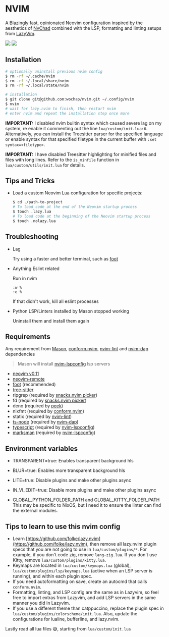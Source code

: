 # NVIM

A Blazingly fast, opinionated Neovim configuration inspired by the aesthetics of [NvChad](https://github.com/NvChad/NvChad) combined with the LSP, formatting and linting setups from [LazyVim](https://github.com/LazyVim/LazyVim).

![](https://i.imgur.com/ngNTSvS.png)
![](https://i.imgur.com/4mYz0I4.png)

## Installation

```sh
# optionally uninstall previous nvim config
$ rm -rf ~/.cache/nvim
$ rm -rf ~/.local/share/nvim
$ rm -rf ~/.local/state/nvim

# installation
$ git clone git@github.com:wochap/nvim.git ~/.config/nvim
$ nvim
# wait for lazy.nvim to finish, then restart nvim
# enter nvim and repeat the installation step once more
```

**IMPORTANT:** I disabled nvim builtin syntax which caused severe lag on my system, re enable it commenting out the line `lua/custom/init.lua:6`. Alternatively, you can install the Treesitter parser for the specified language or enable syntax for that specified filetype in the current buffer with `:set syntax=<filetype>`.

**IMPORTANT:** I have disabled Treesitter highlighting for minified files and files with long lines. Refer to the `is_minfile` function in `lua/custom/utils/init.lua` for details.

## Tips and Tricks

- Load a custom Neovim Lua configuration for specific projects:

  ```sh
  $ cd ./path-to-project
  # To load code at the end of the Neovim startup process
  $ touch .lazy.lua
  # To load code at the beginning of the Neovim startup process
  $ touch .nolazy.lua
  ```

## Troubleshooting

- Lag

  Try using a faster and better terminal, such as [foot](https://codeberg.org/dnkl/foot)

- Anything Eslint related

  Run in nvim

  ```
  :w %
  :e %
  ```

  If that didn't work, kill all eslint processes

- Python LSP/Linters installed by Mason stopped working

  Uninstall them and install them again

## Requirements

Any requirement from [Mason](https://github.com/mason-org/mason.nvim#requirements), [conform.nvim](https://github.com/stevearc/conform.nvim), [nvim-lint](https://github.com/mfussenegger/nvim-lint) and [nvim-dap](https://github.com/mfussenegger/nvim-dap) dependencies

> Mason will install [nvim-lspconfig](https://github.com/neovim/nvim-lspconfig) lsp servers

- [neovim v0.11](https://github.com/neovim/neovim)
- [neovim-remote](https://github.com/mhinz/neovim-remote)
- [foot](https://codeberg.org/dnkl/foot) (recommended)
- [tree-sitter](https://github.com/tree-sitter/tree-sitter)
- ripgrep (required by [snacks.nvim picker](https://github.com/folke/snacks.nvim/blob/main/docs/picker.md))
- fd (required by [snacks.nvim picker](https://github.com/folke/snacks.nvim/blob/main/docs/picker.md))
- deno (required by [peek](https://github.com/toppair/peek.nvim))
- nixfmt (required by [conform.nvim](https://github.com/stevearc/conform.nvim))
- statix (required by [nvim-lint](https://github.com/mfussenegger/nvim-lint))
- [ts-node](https://www.npmjs.com/package/ts-node) (required by [nvim-dap](https://github.com/mfussenegger/nvim-dap))
- [typescript](https://www.npmjs.com/package/typescript) (required by [nvim-lspconfig](https://github.com/neovim/nvim-lspconfig))
- [marksman](https://github.com/artempyanykh/marksman) (required by [nvim-lspconfig](https://github.com/neovim/nvim-lspconfig))

## Environment variables

- TRANSPARENT=true:
  Enables transparent background hls

- BLUR=true:
  Enables more transparent background hls

- LITE=true:
  Disable plugins and make other plugins async

- IN_VI_EDIT=true:
  Disable more plugins and make other plugins async

- GLOBAL_PYTHON_FOLDER_PATH and GLOBAL_KITTY_FOLDER_PATH
  This may be specific to NixOS, but I need it to ensure the linter can find the external modules.

## Tips to learn to use this nvim config

- Learn [https://github.com/folke/lazy.nvim](https://github.com/folke/lazy.nvim), then remove all lazy.nvim plugin specs that you are not going to use in `lua/custom/plugins/*`. For example, if you don't code zig, remove `lang-zig.lua`. If you don't use Kitty, remove `lua/custom/plugins/kitty.lua`.
- Keymaps are located in `lua/custom/keymaps.lua` (global), `lua/custom/plugins/lsp/keymaps.lua` (active when an LSP server is running), and within each plugin spec.
- If you need autoformatting on save, create an autocmd that calls `conform.nvim`.
- Formatting, linting, and LSP config are the same as in Lazyvim, so feel free to import extras from Lazyvim, and add LSP servers in the same manner you did in Lazyvim.
- If you use a different theme than catppuccino, replace the plugin spec in `lua/custom/plugins/colorscheme/init.lua`. Also, update the configurations for lualine, bufferline, and lazy.nvim.

Lastly read all lua files 😅, starting from `lua/custom/init.lua`
